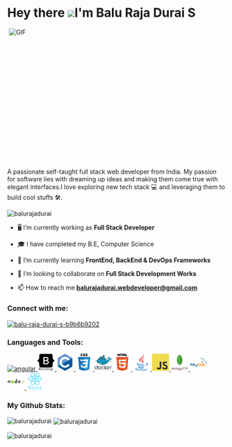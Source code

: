<h1>Hey there <img src="https://media.giphy.com/media/hvRJCLFzcasrR4ia7z/giphy.gif" width="25px">I'm Balu Raja Durai S</h1>

 <img align="right" alt="GIF" src="https://github.com/abhisheknaiidu/abhisheknaiidu/blob/master/code.gif?raw=true" width="500" height="320" />


A passionate self-taught full stack web developer from India. My passion for software lies with dreaming up ideas and making them come true with elegant interfaces.I love exploring new tech stack 💻 and leveraging them to build cool stuffs 🛠️.

<p align="left"> <img src="https://komarev.com/ghpvc/?username=balurajadurai&label=Profile%20views&color=0e75b6&style=flat" alt="balurajadurai" /> </p>

- 🖥 I’m currently working as **Full Stack Developer**

- 🎓 I have completed my B.E, Computer Science

- 🌱 I’m currently learning **FrontEnd, BackEnd & DevOps Frameworks**

- 👯 I’m looking to collaborate on **Full Stack Development Works**

- 📫 How to reach me **balurajadurai.webdeveloper@gmail.com**



<h3 align="left">Connect with me:</h3>
<p align="left">
<a href="https://linkedin.com/in/balu-raja-durai-s-b9b6b9202" target="blank"><img align="center" src="https://raw.githubusercontent.com/rahuldkjain/github-profile-readme-generator/master/src/images/icons/Social/linked-in-alt.svg" alt="balu-raja-durai-s-b9b6b9202" height="30" width="40" /></a>
</p>

<h3 align="left">Languages and Tools:</h3>
<p align="left"> <a href="https://angular.io" target="_blank"> <img src="https://angular.io/assets/images/logos/angular/angular.svg" alt="angular" width="40" height="40"/> </a> <a href="https://getbootstrap.com" target="_blank"> <img src="https://raw.githubusercontent.com/devicons/devicon/master/icons/bootstrap/bootstrap-plain-wordmark.svg" alt="bootstrap" width="40" height="40"/> </a> <a href="https://www.cprogramming.com/" target="_blank"> <img src="https://raw.githubusercontent.com/devicons/devicon/master/icons/c/c-original.svg" alt="c" width="40" height="40"/> </a> <a href="https://www.w3schools.com/css/" target="_blank"> <img src="https://raw.githubusercontent.com/devicons/devicon/master/icons/css3/css3-original-wordmark.svg" alt="css3" width="40" height="40"/> </a> <a href="https://www.docker.com/" target="_blank"> <img src="https://raw.githubusercontent.com/devicons/devicon/master/icons/docker/docker-original-wordmark.svg" alt="docker" width="40" height="40"/> </a> <a href="https://www.w3.org/html/" target="_blank"> <img src="https://raw.githubusercontent.com/devicons/devicon/master/icons/html5/html5-original-wordmark.svg" alt="html5" width="40" height="40"/> </a> <a href="https://www.java.com" target="_blank"> <img src="https://raw.githubusercontent.com/devicons/devicon/master/icons/java/java-original.svg" alt="java" width="40" height="40"/> </a> <a href="https://developer.mozilla.org/en-US/docs/Web/JavaScript" target="_blank"> <img src="https://raw.githubusercontent.com/devicons/devicon/master/icons/javascript/javascript-original.svg" alt="javascript" width="40" height="40"/> </a> <a href="https://www.mongodb.com/" target="_blank"> <img src="https://raw.githubusercontent.com/devicons/devicon/master/icons/mongodb/mongodb-original-wordmark.svg" alt="mongodb" width="40" height="40"/> </a> <a href="https://www.mysql.com/" target="_blank"> <img src="https://raw.githubusercontent.com/devicons/devicon/master/icons/mysql/mysql-original-wordmark.svg" alt="mysql" width="40" height="40"/> </a> <a href="https://nodejs.org" target="_blank"> <img src="https://raw.githubusercontent.com/devicons/devicon/master/icons/nodejs/nodejs-original-wordmark.svg" alt="nodejs" width="40" height="40"/> </a> <a href="https://reactjs.org/" target="_blank"> <img src="https://raw.githubusercontent.com/devicons/devicon/master/icons/react/react-original-wordmark.svg" alt="react" width="40" height="40"/> </a> </p>

<h3 align="left">My Github Stats:</h3>

<p><img align="left" src="https://github-readme-stats.vercel.app/api/top-langs?username=balurajadurai&show_icons=true&locale=en&layout=compact" alt="balurajadurai" /></p>

<p>&nbsp;<img align="center" src="https://github-readme-stats.vercel.app/api?username=balurajadurai&show_icons=true&locale=en" alt="balurajadurai" /></p>

<p><img align="center" src="https://github-readme-streak-stats.herokuapp.com/?user=balurajadurai&" alt="balurajadurai" /></p>






